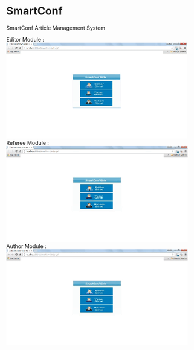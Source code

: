 # SmartConf
SmartConf Article Management System


Editor Module  : 
![editor](editor.gif)                                                               
Referee Module :
![referee](referee.gif)                                                               
Author Module  :
![author](author.gif)
                                                               
 
